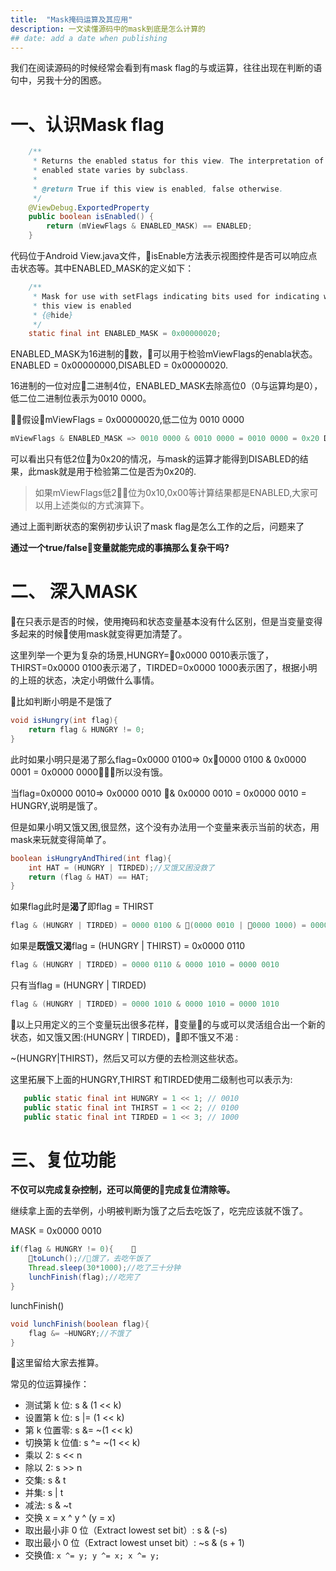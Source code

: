 ```yaml
---
title:  "Mask掩码运算及其应用"
description: 一文读懂源码中的mask到底是怎么计算的
## date: add a date when publishing
---
```


我们在阅读源码的时候经常会看到有mask flag的与或运算，往往出现在判断的语句中，另我十分的困惑。

# 一、认识Mask flag

```java
    /**
     * Returns the enabled status for this view. The interpretation of the
     * enabled state varies by subclass.
     *
     * @return True if this view is enabled, false otherwise.
     */
    @ViewDebug.ExportedProperty
    public boolean isEnabled() {
        return (mViewFlags & ENABLED_MASK) == ENABLED;
    }
```
代码位于Android View.java文件，isEnable方法表示视图控件是否可以响应点击状态等。其中ENABLED_MASK的定义如下：

```java
    /**
     * Mask for use with setFlags indicating bits used for indicating whether
     * this view is enabled
     * {@hide}
     */
    static final int ENABLED_MASK = 0x00000020;
```
ENABLED_MASK为16进制的数，可以用于检验mViewFlags的enabla状态。ENABLED = 0x00000000,DISABLED = 0x00000020.

16进制的一位对应二进制4位，ENABLED_MASK去除高位0（0与运算均是0），低二位二进制位表示为0010 0000。

假设mViewFlags = 0x00000020,低二位为 0010 0000

```java
mViewFlags & ENABLED_MASK => 0010 0000 & 0010 0000 = 0010 0000 = 0x20 DISABLED 
```

可以看出只有低2位为0x20的情况，与mask的运算才能得到DISABLED的结果，此mask就是用于检验第二位是否为0x20的.

> 如果mViewFlags低2位为0x10,0x00等计算结果都是ENABLED,大家可以用上述类似的方式演算下。

通过上面判断状态的案例初步认识了mask flag是怎么工作的之后，问题来了

<b>通过一个true/false变量就能完成的事搞那么复杂干吗?</b>


# 二、 深入MASK

在只表示是否的时候，使用掩码和状态变量基本没有什么区别，但是当变量变得多起来的时候使用mask就变得更加清楚了。

这里列举一个更为复杂的场景,HUNGRY=0x0000 0010表示饿了，THIRST=0x0000 0100表示渴了，TIRDED=0x0000 1000表示困了，根据小明的上班的状态，决定小明做什么事情。


比如判断小明是不是饿了

```java
void isHungry(int flag){
    return flag & HUNGRY != 0;
}
```

此时如果小明只是渴了那么flag=0x0000 0100=> 0x0000 0100 & 0x0000 0001 = 0x0000 0000，所以没有饿。

当flag=0x0000 0010=> 0x0000 0010 & 0x0000 0010 = 0x0000 0010 = HUNGRY,说明是饿了。


但是如果小明又饿又困,很显然，这个没有办法用一个变量来表示当前的状态，用mask来玩就变得简单了。

```java
boolean isHungryAndThired(int flag){
    int HAT = (HUNGRY | TIRDED);//又饿又困没救了
    return (flag & HAT) == HAT;
}

```

如果flag此时是<b>渴了</b>即flag = THIRST

```java
flag & (HUNGRY | TIRDED) = 0000 0100 & (0000 0010 | 0000 1000) = 0000 0100 & 0000 1010 = 0000 00000 
```

如果是<b>既饿又渴</b>flag = \(HUNGRY \| THIRST\) = 0x0000 0110                                                                    
```java
flag & (HUNGRY | TIRDED) = 0000 0110 & 0000 1010 = 0000 0010
```                    

只有当flag = \(HUNGRY \| TIRDED\)

```java
flag & (HUNGRY | TIRDED) = 0000 1010 & 0000 1010 = 0000 1010 
```


以上只用定义的三个变量玩出很多花样，变量的与或可以灵活组合出一个新的状态，如又饿又困:(HUNGRY | TIRDED)，即不饿又不渴
:

~\(HUNGRY\|THIRST\)，然后又可以方便的去检测这些状态。

这里拓展下上面的HUNGRY,THIRST 和TIRDED使用二级制也可以表示为:

```java
   public static final int HUNGRY = 1 << 1; // 0010
   public static final int THIRST = 1 << 2; // 0100
   public static final int TIRDED = 1 << 3; // 1000
```


# 三、复位功能
<b>不仅可以完成复杂控制，还可以简便的完成复位清除等。</b>

继续拿上面的去举例，小明被判断为饿了之后去吃饭了，吃完应该就不饿了。

MASK = 0x0000 0010 

```java
if(flag & HUNGRY != 0){    
    toLunch();//饿了，去吃午饭了
    Thread.sleep(30*1000);//吃了三十分钟
    lunchFinish(flag);//吃完了
}
```

lunchFinish()

```java
void lunchFinish(boolean flag){
    flag &= ~HUNGRY;//不饿了
}
```

这里留给大家去推算。

常见的位运算操作：

- 测试第 k 位: s & (1 << k)
- 设置第 k 位: s |= (1 << k)
- 第 k 位置零: s &= ~(1 << k)
- 切换第 k 位值: s ^= ~(1 << k)
- 乘以 2: s << n
- 除以 2: s >> n
- 交集: s & t
- 并集: s | t
- 减法: s & ~t
- 交换 x = x ^ y ^ (y = x)
- 取出最小非 0 位（Extract lowest set bit）: s & (-s)
- 取出最小 0 位（Extract lowest unset bit）: ~s & (s + 1)
- 交换值:
       ```
          x ^= y;
          y ^= x;
          x ^= y;
       ```